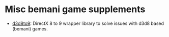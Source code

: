# Misc bemani game supplements
* [d3d8to9](d3d8to9/README.md): DirectX 8 to 9 wrapper library to solve issues with d3d8 based (bemani) games.
